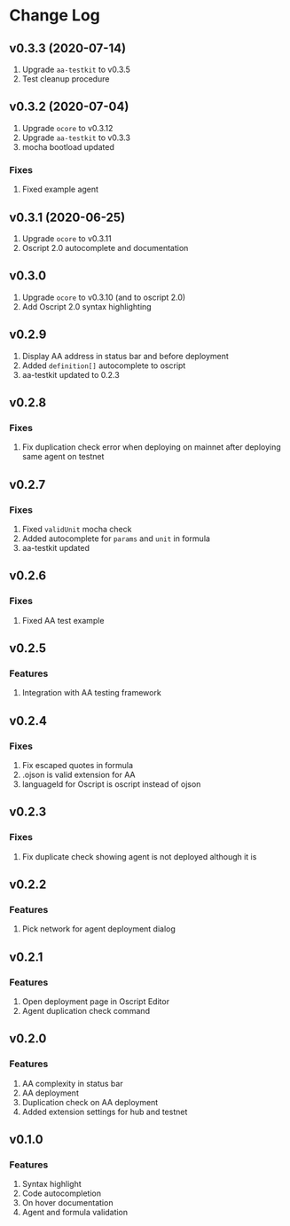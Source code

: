 # Change Log

## v0.3.3 (2020-07-14)
1. Upgrade `aa-testkit` to v0.3.5
2. Test cleanup procedure

## v0.3.2 (2020-07-04)
1. Upgrade `ocore` to v0.3.12
2. Upgrade `aa-testkit` to v0.3.3
3. mocha bootload updated

### Fixes
1. Fixed example agent

## v0.3.1 (2020-06-25)
1. Upgrade `ocore` to v0.3.11
2. Oscript 2.0 autocomplete and documentation

## v0.3.0
1. Upgrade `ocore` to v0.3.10 (and to oscript 2.0)
2. Add Oscript 2.0 syntax highlighting

## v0.2.9
1. Display AA address in status bar and before deployment
2. Added `definition[]` autocomplete to oscript
3. aa-testkit updated to 0.2.3

## v0.2.8

### Fixes
1. Fix duplication check error when deploying on mainnet after deploying same agent on testnet

## v0.2.7

### Fixes
1. Fixed `validUnit` mocha check
2. Added autocomplete for `params` and `unit` in formula
3. aa-testkit updated

## v0.2.6

### Fixes
1. Fixed AA test example

## v0.2.5

### Features
1. Integration with AA testing framework

## v0.2.4

### Fixes
1. Fix escaped quotes in formula
2. .ojson is valid extension for AA
3. languageId for Oscript is oscript instead of ojson

## v0.2.3

### Fixes
1. Fix duplicate check showing agent is not deployed although it is

## v0.2.2

### Features
1. Pick network for agent deployment dialog

## v0.2.1

### Features
1. Open deployment page in Oscript Editor
2. Agent duplication check command

## v0.2.0

### Features
1. AA complexity in status bar
2. AA deployment
3. Duplication check on AA deployment
4. Added extension settings for hub and testnet

## v0.1.0

### Features
1. Syntax highlight
2. Code autocompletion
3. On hover documentation
4. Agent and formula validation
